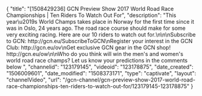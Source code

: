 {
    "title": "[1508429236] GCN Preview Show 2017 World Road Race Championships | Ten Riders To Watch Out For",
    "description": "This year\u2019s World Champs takes place in Norway for the first time since it was in Oslo, 24 years ago.  The road race course should make for some very exciting racing. Here are our 10 riders to watch out for.\n\n\nSubscribe to GCN: http:\/\/gcn.eu\/SubscribeToGCN\nRegister your interest in the GCN Club: http:\/\/gcn.eu\/ov\nGet exclusive GCN gear in the GCN shop! http:\/\/gcn.eu\/ow\n\nWho do you think will win the men's and women's world road race champs? Let us know your predictions in the comments below ",
    "channelid": "123179145",
    "videoid": "123178875",
    "date_created": "1506009601",
    "date_modified": "1508373171",
    "type": "captivate",
    "layout": "channelVideo",
    "url": "\/gcn-channel\/gcn-preview-show-2017-world-road-race-championships-ten-riders-to-watch-out-for\/123179145-123178875"
}